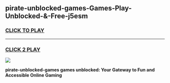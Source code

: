 
## pirate-unblocked-games-Games-Play-Unblocked-&-Free-j5esm
<h3>
<a href="https://premium76.site?title=pirate-unblocked-games&ref=24A">CLICK TO PLAY</a></h3>
<hr>

<h3>
<a href="https://premium76.site?title=pirate-unblocked-games&ref=24A">CLICK 2 PLAY</a>
  
</h3>

<a href="https://premium76.site?title=pirate-unblocked-games&ref=24A"><img src="https://clearcache.store/games.png"></a>


**pirate-unblocked-games games unblocked: Your Gateway to Fun and Accessible Online Gaming**
